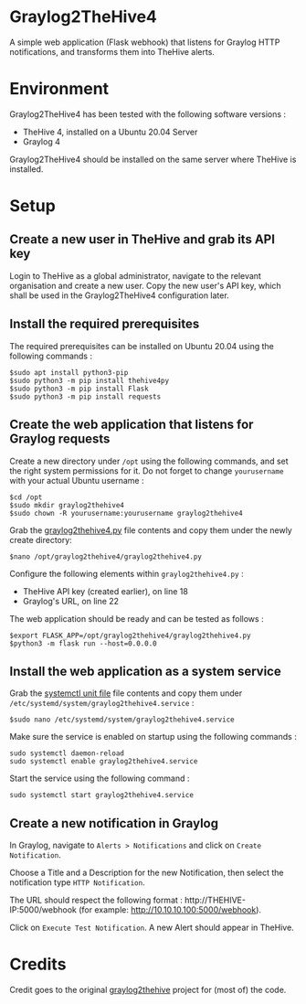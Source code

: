 # Graylog2TheHive4
A simple web application (Flask webhook) that listens for Graylog HTTP notifications, and transforms them into TheHive alerts.

# Environment
Graylog2TheHive4 has been tested with the following software versions :
* TheHive 4, installed on a Ubuntu 20.04 Server
* Graylog 4

Graylog2TheHive4 should be installed on the same server where TheHive is installed.

# Setup
## Create a new user in TheHive and grab its API key
Login to TheHive as a global administrator, navigate to the relevant organisation and create a new user.
Copy the new user's API key, which shall be used in the Graylog2TheHive4 configuration later.

## Install the required prerequisites
The required prerequisites can be installed on Ubuntu 20.04 using the following commands :
```
$sudo apt install python3-pip
$sudo python3 -m pip install thehive4py 
$sudo python3 -m pip install Flask
$sudo python3 -m pip install requests
```

## Create the web application that listens for Graylog requests
Create a new directory under `/opt` using the following commands, and set the right system permissions for it. Do not forget to change `yourusername` with your actual Ubuntu username :
```
$cd /opt
$sudo mkdir graylog2thehive4
$sudo chown -R yourusername:yourusername graylog2thehive4
```
Grab the [graylog2thehive4.py](https://github.com/H2Cyber/Graylog2TheHive4/blob/main/graylog2thehive4.py) file contents and copy them under the newly create directory: 
```
$nano /opt/graylog2thehive4/graylog2thehive4.py
```

Configure the following elements within `graylog2thehive4.py` :
* TheHive API key (created earlier), on line 18
* Graylog's URL, on line 22

The web application should be ready and can be tested as follows :
```
$export FLASK_APP=/opt/graylog2thehive4/graylog2thehive4.py
$python3 -m flask run --host=0.0.0.0
```

## Install the web application as a system service
Grab the [systemctl unit file](https://github.com/H2Cyber/Graylog2TheHive4/blob/main/graylog2thehive4.service) file contents and copy them under `/etc/systemd/system/graylog2thehive4.service` : 
```
$sudo nano /etc/systemd/system/graylog2thehive4.service
```

Make sure the service is enabled on startup using the following commands :
```
sudo systemctl daemon-reload
sudo systemctl enable graylog2thehive4.service
```
Start the service using the following command :
```
sudo systemctl start graylog2thehive4.service
```
## Create a new notification in Graylog
In Graylog, navigate to `Alerts > Notifications` and click on `Create Notification`.

Choose a Title and a Description for the new Notification, then select the notification type `HTTP Notification`.

The URL should respect the following format : http://THEHIVE-IP:5000/webhook (for example: http://10.10.10.100:5000/webhook).

Click on `Execute Test Notification`. A new Alert should appear in TheHive. 

# Credits
Credit goes to the original [graylog2thehive](https://github.com/ReconInfoSec/graylog2thehive) project for (most of) the code.
